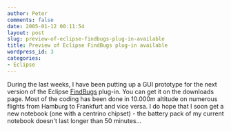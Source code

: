 ```yaml
---
author: Peter
comments: false
date: 2005-01-12 00:11:54
layout: post
slug: preview-of-eclipse-findbugs-plug-in-available
title: Preview of Eclipse FindBugs plug-in available
wordpress_id: 3
categories:
- Eclipse
---
```


During the last weeks, I have been putting up a GUI prototype for the next version of the Eclipse [FindBugs](http://findbugs.sourceforge.net) plug-in. You can get it on the downloads page. Most of the coding has been done in 10.000m altitude on numerous flights from Hamburg to Frankfurt and vice versa. I do hope that I soon get a new notebook (one with a centrino chipset) - the battery pack of my current notebook doesn't last longer than 50 minutes...
